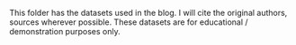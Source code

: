 This folder has the datasets used in the blog. I will cite the original authors, sources wherever possible. These datasets are for educational / demonstration purposes only.

